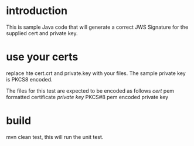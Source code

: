 # introduction
This is sample Java code that will generate a correct JWS Signature for the supplied cert and private key.

# use your certs
replace hte cert.crt and private.key with your files. The sample private key is PKCS8 encoded.

The files for this test are expected to be encoded as follows
*cert* pem formatted certificate
*private key* PKCS#8 pem encoded private key
 
# build
mvn clean test, this will run the unit test.
